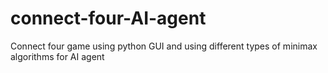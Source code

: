 # connect-four-AI-agent
Connect four game using python GUI and using different types of minimax algorithms for AI agent
